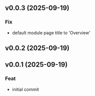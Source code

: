 ## v0.0.3 (2025-09-19)

### Fix

- default module page title to 'Overview'

## v0.0.2 (2025-09-19)

## v0.0.1 (2025-09-19)

### Feat

- initial commit
